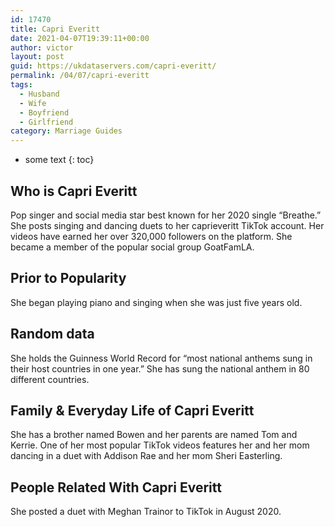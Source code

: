```yaml
---
id: 17470
title: Capri Everitt
date: 2021-04-07T19:39:11+00:00
author: victor
layout: post
guid: https://ukdataservers.com/capri-everitt/
permalink: /04/07/capri-everitt
tags:
  - Husband
  - Wife
  - Boyfriend
  - Girlfriend
category: Marriage Guides
---
```


* some text
{: toc}


## Who is Capri Everitt



Pop singer and social media star best known for her 2020 single &#8220;Breathe.&#8221; She posts singing and dancing duets to her caprieveritt TikTok account. Her videos have earned her over 320,000 followers on the platform. She became a member of the popular social group GoatFamLA. 

                
                
                
## Prior to Popularity



She began playing piano and singing when she was just five years old. 

                
                
                
## Random data



She holds the Guinness World Record for &#8220;most national anthems sung in their host countries in one year.&#8221; She has sung the national anthem in 80 different countries. 

                
                
                
## Family & Everyday Life of Capri Everitt



She has a brother named Bowen and her parents are named Tom and Kerrie. One of her most popular TikTok videos features her and her mom dancing in a duet with Addison Rae and her mom Sheri Easterling. 

                
                
                
## People Related With Capri Everitt



She posted a duet with Meghan Trainor to TikTok in August 2020.  

                
              
            
          
          
          